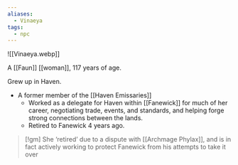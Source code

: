 ```yaml
---
aliases:
  - Vinaeya
tags:
  - npc
---
```

![[Vinaeya.webp]]

A [[Faun]] [[woman]], 117 years of age.

Grew up in Haven. 
* A former member of the [[Haven Emissaries]]
	* Worked as a delegate for Haven within [[Fanewick]] for much of her career, negotiating trade, events, and standards, and helping forge strong connections between the lands.
	* Retired to Fanewick 4 years ago.

> [!gm] She ‘retired’ due to a dispute with [[Archmage Phylax]], and is in fact actively working to protect Fanewick from his attempts to take it over 


